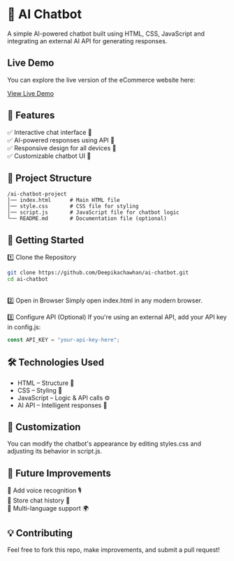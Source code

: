 # 🤖 AI Chatbot
A simple AI-powered chatbot built using HTML, CSS, JavaScript 
and integrating an external AI API for generating responses.

 ## Live Demo

You can explore the live version of the eCommerce website here:

[View Live Demo](https://ai-pal.netlify.app/)

## 🌟 Features
✅ Interactive chat interface 💬<br>
✅ AI-powered responses using API 🤖<br>
✅ Responsive design for all devices 📱<br>
✅ Customizable chatbot UI 🎨

## 📂 Project Structure  
```plaintext
/ai-chatbot-project
│── index.html      # Main HTML file
│── style.css       # CSS file for styling
│── script.js       # JavaScript file for chatbot logic
└── README.md       # Documentation file (optional)
```

## 🚀 Getting Started
1️⃣ Clone the Repository
```bash
git clone https://github.com/Deepikachawhan/ai-chatbot.git
cd ai-chatbot
```
<br>
2️⃣ Open in Browser
Simply open index.html in any modern browser.<br>

3️⃣ Configure API (Optional)
If you're using an external API, add your API key in config.js:

```javascript
const API_KEY = "your-api-key-here";
```

## 🛠 Technologies Used
- HTML – Structure 📑
- CSS – Styling 🎨
- JavaScript – Logic & API calls ⚙️
- AI API – Intelligent responses 🧠

## 🎨 Customization
You can modify the chatbot's appearance by editing styles.css and adjusting its behavior in script.js.

## 🎯 Future Improvements
🚀 Add voice recognition 🎙️<br>
🚀 Store chat history 💾<br>
🚀 Multi-language support 🌍

## 💡 Contributing
Feel free to fork this repo, make improvements, and submit a pull request!
